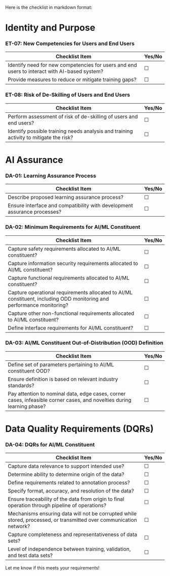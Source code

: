Here is the checklist in markdown format:

**Identity and Purpose**
================================

### ET-07: New Competencies for Users and End Users

| Checklist Item | Yes/No |
| --- | --- |
| Identify need for new competencies for users and end users to interact with AI-based system? | ☐ |
| Provide measures to reduce or mitigate training gaps? | ☐ |

### ET-08: Risk of De-Skilling of Users and End Users

| Checklist Item | Yes/No |
| --- | --- |
| Perform assessment of risk of de-skilling of users and end users? | ☐ |
| Identify possible training needs analysis and training activity to mitigate the risk? | ☐ |

**AI Assurance**
================

### DA-01: Learning Assurance Process

| Checklist Item | Yes/No |
| --- | --- |
| Describe proposed learning assurance process? | ☐ |
| Ensure interface and compatibility with development assurance processes? | ☐ |

### DA-02: Minimum Requirements for AI/ML Constituent

| Checklist Item | Yes/No |
| --- | --- |
| Capture safety requirements allocated to AI/ML constituent? | ☐ |
| Capture information security requirements allocated to AI/ML constituent? | ☐ |
| Capture functional requirements allocated to AI/ML constituent? | ☐ |
| Capture operational requirements allocated to AI/ML constituent, including ODD monitoring and performance monitoring? | ☐ |
| Capture other non-functional requirements allocated to AI/ML constituent? | ☐ |
| Define interface requirements for AI/ML constituent? | ☐ |

### DA-03: AI/ML Constituent Out-of-Distribution (OOD) Definition

| Checklist Item | Yes/No |
| --- | --- |
| Define set of parameters pertaining to AI/ML constituent OOD? | ☐ |
| Ensure definition is based on relevant industry standards? | ☐ |
| Pay attention to nominal data, edge cases, corner cases, infeasible corner cases, and novelties during learning phase? | ☐ |

**Data Quality Requirements (DQRs)**
=====================================

### DA-04: DQRs for AI/ML Constituent

| Checklist Item | Yes/No |
| --- | --- |
| Capture data relevance to support intended use? | ☐ |
| Determine ability to determine origin of the data? | ☐ |
| Define requirements related to annotation process? | ☐ |
| Specify format, accuracy, and resolution of the data? | ☐ |
| Ensure traceability of the data from origin to final operation through pipeline of operations? | ☐ |
| Mechanisms ensuring data will not be corrupted while stored, processed, or transmitted over communication network? | ☐ |
| Capture completeness and representativeness of data sets? | ☐ |
| Level of independence between training, validation, and test data sets? | ☐ |

Let me know if this meets your requirements!